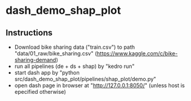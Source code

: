 # dash_demo_shap_plot

## Instructions

- Download bike sharing data ("train.csv") to path "data/01_raw/bike_sharing.csv" 
  (https://www.kaggle.com/c/bike-sharing-demand)
- run all pipelines (de + ds + shap) by "kedro run"
- start dash app by "python src/dash_demo_shap_plot/pipelines/shap_plot/demo.py"
- open dash page in browser at "http://127.0.0.1:8050/" (unless host is epecified otherwise)
